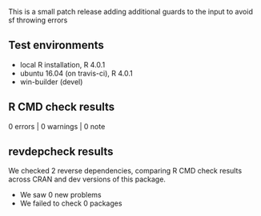 This is a small patch release adding additional guards to the input to avoid sf
throwing errors

## Test environments
* local R installation, R 4.0.1
* ubuntu 16.04 (on travis-ci), R 4.0.1
* win-builder (devel)

## R CMD check results

0 errors | 0 warnings | 0 note

## revdepcheck results

We checked 2 reverse dependencies, comparing R CMD check results across CRAN and 
dev versions of this package.

 * We saw 0 new problems
 * We failed to check 0 packages
 
